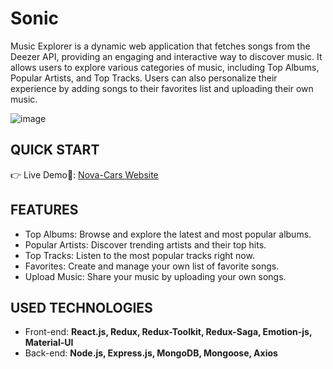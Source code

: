 # Sonic

Music Explorer is a dynamic web application that fetches songs from the Deezer API, providing an engaging and interactive way to discover music. It allows users to explore various categories of music, including Top Albums, Popular Artists, and Top Tracks. Users can also personalize their experience by adding songs to their favorites list and uploading their own music.

![image](![image](https://github.com/dagmfre/Sonic_Client/assets/96683816/90076adc-04c2-47e2-800a-8e3b718c81cb))

##  QUICK START
👉 Live Demo🔗: [Nova-Cars Website](https://sonic-client.vercel.app)

##  FEATURES
- Top Albums: Browse and explore the latest and most popular albums.
- Popular Artists: Discover trending artists and their top hits.
- Top Tracks: Listen to the most popular tracks right now.
- Favorites: Create and manage your own list of favorite songs.
- Upload Music: Share your music by uploading your own songs.
  
##  USED TECHNOLOGIES
- Front-end: **React.js, Redux, Redux-Toolkit, Redux-Saga, Emotion-js, Material-UI**
- Back-end: **Node.js, Express.js, MongoDB, Mongoose, Axios**
